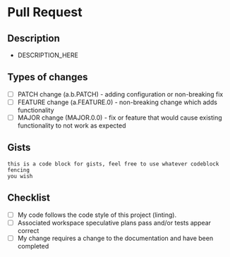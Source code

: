 # Pull Request

## Description
<!-- Describe your changes in detail -->
<!-- Cite ALL GitHub issues -->
- DESCRIPTION_HERE

## Types of changes
<!--- Put an `x` in **ONE** the boxes. -->
<!--- To fill in a selection, place an `x` in the box like so: [x] -->
<!--- Questions? Don't hesitate to ask. We're here to help! -->
- [ ] PATCH change (a.b.PATCH) - adding configuration or non-breaking fix
- [ ] FEATURE change (a.FEATURE.0) - non-breaking change which adds
  functionality
- [ ] MAJOR change (MAJOR.0.0) - fix or feature that would cause existing
  functionality to not work as expected

## Gists
<!--- Please include any gists in code blocks here -->
```text
this is a code block for gists, feel free to use whatever codeblock fencing
you wish
```

## Checklist
<!--- Put an `x` in all the boxes that apply. -->
<!--- Questions? Don't hesitate to ask. We're here to help! -->
- [ ] My code follows the code style of this project (linting).
- [ ] Associated workspace speculative plans pass and/or tests appear correct
- [ ] My change requires a change to the documentation and have been completed
